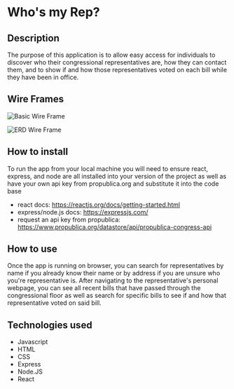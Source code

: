 # Who's my Rep?

## Description

The purpose of this application is to allow easy access for individuals to discover who their congressional representatives are, how they can contact them, and to show if and how those representatives voted on each bill while they have been in office. 

## Wire Frames

![Basic Wire Frame](https://user-images.githubusercontent.com/101294232/172185761-b470a4f6-b9a7-49c4-aa3a-b39b33e2de25.png)

![ERD Wire Frame](https://user-images.githubusercontent.com/101294232/172187820-11aee190-599c-401f-9a1f-17e95c60d5f0.png)

## How to install
To run the app from your local machine you will need to ensure react, express, and node are all installed into your version of the project as well as have your own api key from propublica.org and substitute it into the code base
- react docs: https://reactjs.org/docs/getting-started.html
- express/node.js docs: https://expressjs.com/
- request an api key from propublica: https://www.propublica.org/datastore/api/propublica-congress-api

## How to use
Once the app is running on browser, you can search for representatives by name if you already know their name or by address if you are unsure who you're representative is. After navigating to the representative's personal webpage, you can see all recent bills that have passed through the congressional floor as well as search for specific bills to see if and how that representative voted on said bill. 

## Technologies used

- Javascript
- HTML
- CSS
- Express
- Node.JS
- React
